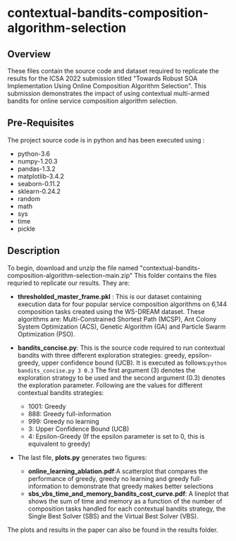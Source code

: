 # contextual-bandits-composition-algorithm-selection

## Overview
These files contain the source code and dataset required to replicate the results for the ICSA 2022 submission titled "Towards Robust SOA Implementation Using Online Composition Algorithm Selection".
This submission demonstrates the impact of using contextual multi-armed bandits for online service composition algorithm selection.

## Pre-Requisites

The project source code is in python and has been executed using :

- python-3.6
- numpy-1.20.3
- pandas-1.3.2
- matplotlib-3.4.2
- seaborn-0.11.2
- sklearn-0.24.2
- random
- math
- sys
- time
- pickle

## Description
To begin, download and unzip the file named "contextual-bandits-composition-algorithm-selection-main.zip"
This folder contains the files requried to replicate our results. They are:

- **thresholded_master_frame.pkl** : This is our dataset containing execution data for four popular service composition algorithms on 6,144 composition tasks created using the WS-DREAM dataset. These algorithms are: Multi-Constrained Shortest Path (MCSP), Ant Colony System Optimization (ACS), Genetic Algorithm (GA) and Particle Swarm Optimization (PSO).

- **bandits_concise.py**: This is the source code required to run contextual bandits with three different exploration strategies: greedy, epsilon-greedy, upper confidence bound (UCB). It is executed as follows:```python bandits_concise.py 3 0.3``` The first argument (3) denotes the exploration strategy to be used and the second argument (0.3) denotes the exploration parameter. Following are the values for different contextual bandits strategies:
  - 1001: Greedy
  - 888: Greedy full-information
  - 999: Greedy no learning
  - 3: Upper Confidence Bound (UCB)
  - 4: Epsilon-Greedy (If the epsilon parameter is set to 0, this is equivalent to greedy)

- The last file, **plots.py** generates two figures:
  - **online_learning_ablation.pdf**:A scatterplot that compares the performance of greedy, greedy no learning and greedy full-information to demonstrate that greedy makes better selections
  - **sbs_vbs_time_and_memory_bandits_cost_curve.pdf**: A lineplot that shows the sum of time and memory as a function of the number of composition tasks handled for each contextual bandits strategy, the Single Best Solver (SBS) and the Virtual Best Solver (VBS).

The plots and results in the paper can also be found in the results folder.

